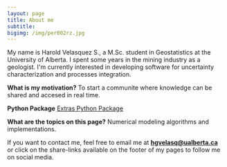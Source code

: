 ```yaml
---
layout: page
title: About me
subtitle: 
bigimg: /img/per002rz.jpg
---
```


My name is Harold Velasquez S., a M.Sc. student in Geostatistics at the University of Alberta. I spent some years in the mining industry as a geologist. I'm currently interested in developing software for uncertainty characterization and processes integration.

**What is my motivation?**
To start a communite where knowledge can be shared and accesed in real time.

**Python Package**
[Extras Python Package](https://numpattern.github.io/extras_doc/)

**What are the topics on this page?**
Numerical modeling algorithms and implementations. 

If you want to contact me, feel free to email me at **hgvelasq@ualberta.ca** or click on the share-links available on the footer of my pages to follow me on social media. 